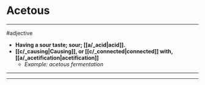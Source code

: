 # Acetous
---
#adjective
- **Having a sour taste; sour; [[a/_acid|acid]].**
- **[[c/_causing|Causing]], or [[c/_connected|connected]] with, [[a/_acetification|acetification]]**
	- _Example: acetous fermentation_
---
---

